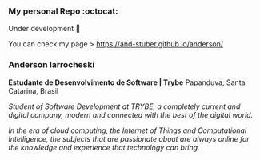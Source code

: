 ### My personal Repo :octocat:

Under development :hammer:

You can check my page > https://and-stuber.github.io/anderson/

### Anderson Iarrocheski
**Estudante de Desenvolvimento de Software | Trybe**
Papanduva, Santa Catarina, Brasil

*Student of Software Development at TRYBE, a completely current and digital company,
modern and connected with the best of the digital world.*

*In the era of cloud computing, the Internet of Things and Computational Intelligence, the subjects that are passionate about are always online for the knowledge and experience that technology can bring.*
